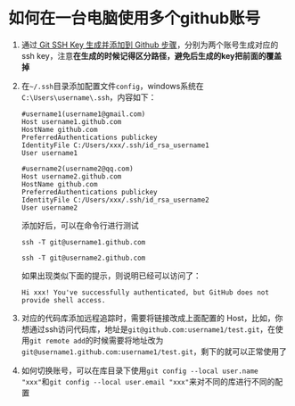 # 如何在一台电脑使用多个github账号

1. 通过[
Git SSH Key 生成并添加到 Github 步骤](https://github.com/yangruihan/Notes/blob/master/Git/Git%20SSH%20Key%20生成并添加到%20Github%20步骤.md)，分别为两个账号生成对应的ssh key，注意**在生成的时候记得区分路径，避免后生成的key把前面的覆盖掉**

2. 在`~/.ssh`目录添加配置文件`config`，windows系统在`C:\Users\username\.ssh`，内容如下：

    ```
    #username1(username1@gmail.com)
    Host username1.github.com
    HostName github.com
    PreferredAuthentications publickey
    IdentityFile C:/Users/xxx/.ssh/id_rsa_username1
    User username1

    #username2(username2@qq.com)
    Host username2.github.com
    HostName github.com
    PreferredAuthentications publickey
    IdentityFile C:/Users/xxx/.ssh/id_rsa_username2
    User username2

    ```

    添加好后，可以在命令行进行测试

    ```
    ssh -T git@username1.github.com

    ssh -T git@username2.github.com
    ```

    如果出现类似下面的提示，则说明已经可以访问了：

    ```
    Hi xxx! You've successfully authenticated, but GitHub does not provide shell access.
    ```

3. 对应的代码库添加远程追踪时，需要将链接改成上面配置的 Host，比如，你想通过ssh访问代码库，地址是`git@github.com:username1/test.git`，在使用`git remote add`的时候需要将地址改为`git@username1.github.com:username1/test.git`，剩下的就可以正常使用了

4. 如何切换账号，可以在库目录下使用`git config --local user.name "xxx"`和`git config --local user.email "xxx"`来对不同的库进行不同的配置